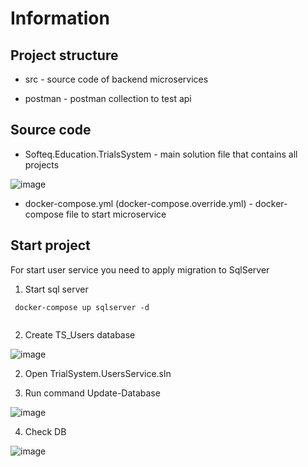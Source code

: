 # Information

## Project structure 

 - src - source code of backend microservices
 
 - postman - postman collection to test api 

## Source code 

 - Softeq.Education.TrialsSystem - main solution file that contains all projects
 
 ![image](https://user-images.githubusercontent.com/110222378/189868123-06f57fa4-b037-4caa-b5d0-9f254969c356.png)
 
 - docker-compose.yml (docker-compose.override.yml) - docker-compose file to start microservice
 

## Start project

For start user service you need to apply migration to SqlServer  
1. Start sql server

```
 docker-compose up sqlserver -d
 
```
2. Create TS_Users database

![image](https://user-images.githubusercontent.com/110222378/192443790-3f7fca6a-3da0-4489-9c38-719b0e31a581.png)

2. Open TrialSystem.UsersService.sln

3. Run command  Update-Database

![image](https://user-images.githubusercontent.com/110222378/192443974-b88555f3-ce3f-4682-9541-38a8c65e61be.png)

4. Check DB 

![image](https://user-images.githubusercontent.com/110222378/192444097-d7d8515b-743f-487a-93fe-890043ccadc5.png)

